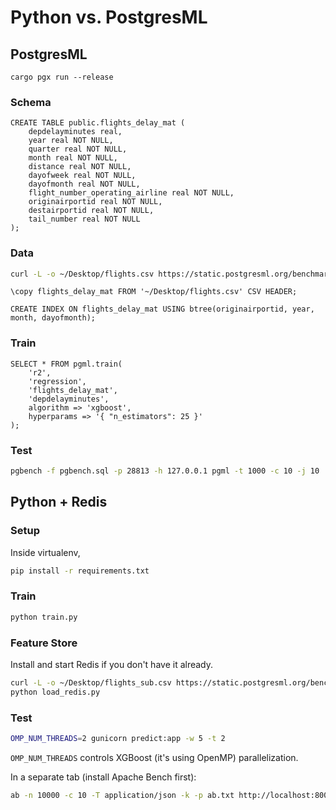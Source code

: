 # Python vs. PostgresML

## PostgresML

```
cargo pgx run --release
```

### Schema

```postgresql
CREATE TABLE public.flights_delay_mat (
    depdelayminutes real,
    year real NOT NULL,
    quarter real NOT NULL,
    month real NOT NULL,
    distance real NOT NULL,
    dayofweek real NOT NULL,
    dayofmonth real NOT NULL,
    flight_number_operating_airline real NOT NULL,
    originairportid real NOT NULL,
    destairportid real NOT NULL,
    tail_number real NOT NULL
);
```

### Data

```bash
curl -L -o ~/Desktop/flights.csv https://static.postgresml.org/benchmarks/flights.csv
```

```postgresql
\copy flights_delay_mat FROM '~/Desktop/flights.csv' CSV HEADER;

CREATE INDEX ON flights_delay_mat USING btree(originairportid, year, month, dayofmonth);
```

### Train

```postgresql
SELECT * FROM pgml.train(
	'r2',
	'regression',
	'flights_delay_mat',
	'depdelayminutes',
	algorithm => 'xgboost',
	hyperparams => '{ "n_estimators": 25 }'
);
```

### Test

```bash
pgbench -f pgbench.sql -p 28813 -h 127.0.0.1 pgml -t 1000 -c 10 -j 10
```

## Python + Redis

### Setup

Inside virtualenv,

```bash
pip install -r requirements.txt
```

### Train

```bash
python train.py
```

### Feature Store

Install and start Redis if you don't have it already.

```bash
curl -L -o ~/Desktop/flights_sub.csv https://static.postgresml.org/benchmarks/flights_sub.csv
python load_redis.py
```

### Test

```bash
OMP_NUM_THREADS=2 gunicorn predict:app -w 5 -t 2
```

`OMP_NUM_THREADS` controls XGBoost (it's using OpenMP) parallelization.

In a separate tab (install Apache Bench first):

```bash
ab -n 10000 -c 10 -T application/json -k -p ab.txt http://localhost:8000/
```



